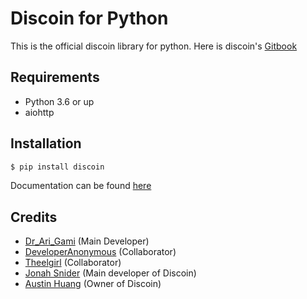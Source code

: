 # Discoin for Python

This is the official discoin library for python. Here is discoin's [Gitbook](https://discoin.gitbook.io/docs/)

## Requirements
* Python 3.6 or up
* aiohttp

## Installation
```bash
$ pip install discoin
```

Documentation can be found [here](https://discoinpy.readthedocs.io)

## Credits
* [Dr_Ari_Gami](https://github.com/Dr-Ari-Gami/) (Main Developer)
* [DeveloperAnonymous](https://github.com/DeveloperAnonymous) (Collaborator)
* [Theelgirl](https://github.com/Theelgirl) (Collaborator)
* [Jonah Snider](https://github.com/jonahsnider) (Main developer of Discoin)
* [Austin Huang](https://github.com/austinhuang0131) (Owner of Discoin)
